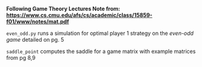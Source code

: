 **Following Game Theory Lectures Note from: https://www.cs.cmu.edu/afs/cs/academic/class/15859-f01/www/notes/mat.pdf**

`even_odd.py` runs a simulation for optimal player 1 strategy on the _even-odd game_ detailed on pg. 5

`saddle_point` computes the saddle for a game matrix with example matrices from pg 8,9
